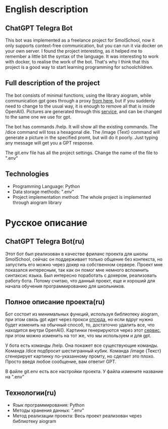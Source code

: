 English description
===================

ChatGPT Telegra Bot
--------------------

This bot was implemented as a freelance project for SmolSchool, now it only supports context-free communication, but you can run it via docker on your own server.
I found the project interesting, as it helped me to remember a little bit the syntax of the language. It was interesting to work with docker, to realise the work of the bot. That's why I think that this project is a good way to start learning programming for schoolchildren.


Full description of the project
-----------------------------------

The bot consists of minimal functions, using the library aiogram, while communication gpt goes through a proxy [from here](https://proxyapi.ru), but if you suddenly need to change to the usual way, it is enough to remove all that is inside OpenAI(). Pictures are generated through this [service](https://www.edenai.co/post/how-to-generate-images-from-text-with-python), and can be changed to the same one we use for gpt.

The bot has commands /help. It will show all the existing commands.
The /dice command will toss a hexagonal die.
The /image {Text} command will generate a picture in the specified promt, but will do it poorly.
Just typing any message will get you a GPT response.

The git.env file has all the project settings. Change the name of the file to ".env"


Technologies
----------------

- Programming Language: Python
- Data storage methods: ".env"
- Project implementation method: The whole project is implemented through aiogram library






Русское описание
===================

ChatGPT Telegra Bot(ru)
--------------------

Этот бот был реализован в качестве фриланс проекта для школы SmolSchool, сейчас он поддерживает только общение без контекста, но запустить его можно через докер на собственном сервере.
Проект мне показался интересным, так как он помог мне немного вспомнить синтаксис языка. Был интересно поработать с докером, реализовать работу бота. Потому считаю, что данный проект, еще и хороший для начала обучения программированию для школьников.


Полное описание проекта(ru)
---------------------------

Бот состоит из минимальных функций, используя библиотеку aiogram, при этом связь gpt идет через прокси [отсюда](https://proxyapi.ru), но если вдруг нужно будет изменить на обычный способ, то, достаточно удалить все, что находится внутри OpenAI(). Картинки генерируются через этот [сервис](https://www.edenai.co/post/how-to-generate-images-from-text-with-python), при этом можно изменить на тот же, что мы используем и для gpt.

У бота есть команды /help. Она покажет все существующие команды.
Команда /dice подбросит шестигранный кубик.
Команда /image {Текст} сгенерирует картинку по-указанному промту, но сделает это плохо.
Просто введя любое сообщение, вам ответит GPT.

В файле git.env есть все настройки проекта. У файла измените название на ".env"


Технологии(ru)
--------------

- Язык программирования: Python
- Методы хранения данных: ".env"
- Метод реализации проекта: Весь проект реализован через библиотеку aiogram








